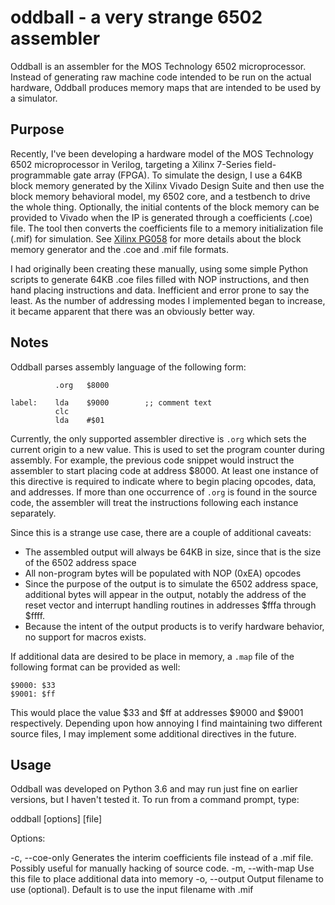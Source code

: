 oddball - a very strange 6502 assembler
=======================================

Oddball is an assembler for the MOS Technology 6502 microprocessor.  Instead of
generating raw machine code intended to be run on the actual hardware, Oddball
produces memory maps that are intended to be used by a simulator.

Purpose
--------

Recently, I've been developing a hardware model of the MOS Technology 6502
microprocessor in Verilog, targeting a Xilinx 7-Series field-programmable gate
array (FPGA). To simulate the design, I use a 64KB block memory generated by the
Xilinx Vivado Design Suite and then use the block memory behavioral model, my
6502 core, and a testbench to drive the whole thing. Optionally, the initial
contents of the block memory can be provided to Vivado when the IP is generated
through a coefficients (.coe) file. The tool then converts the coefficients file
to a memory initialization file (.mif) for simulation.  See [Xilinx
PG058](https://www.xilinx.com/support/documentation/ip_documentation/blk_mem_gen/v8_3/pg058-blk-mem-gen.pdf)
for more details about the block memory generator and the .coe and .mif file
formats.

I had originally been creating these manually, using some simple Python scripts
to generate 64KB .coe files filled with NOP instructions, and then hand placing
instructions and data. Inefficient and error prone to say the least. As the
number of addressing modes I implemented began to increase, it became apparent
that there was an obviously better way.

Notes
-----

Oddball parses assembly language of the following form:

```assembly
          .org   $8000

label:    lda    $9000        ;; comment text
          clc
          lda    #$01
```

Currently, the only supported assembler directive is `.org` which sets the
current origin to a new value.  This is used to set the program counter during
assembly. For example, the previous code snippet would instruct the assembler to
start placing code at address $8000.  At least one instance of this directive is
required to indicate where to begin placing opcodes, data, and addresses.  If
more than one occurrence of `.org` is found in the source code, the assembler
will treat the instructions following each instance separately.

Since this is a strange use case, there are a couple of additional caveats:

* The assembled output will always be 64KB in size, since that is the size of
  the 6502 address space
* All non-program bytes will be populated with NOP (0xEA) opcodes
* Since the purpose of the output is to simulate the 6502 address space,
  additional bytes will appear in the output, notably the address of the reset
  vector and interrupt handling routines in addresses $fffa through $ffff.
* Because the intent of the output products is to verify hardware behavior, no
  support for macros exists.

If additional data are desired to be place in memory, a `.map` file of the
following format can be provided as well:

    $9000: $33
    $9001: $ff

This would place the value $33 and $ff at addresses $9000 and $9001
respectively.  Depending upon how annoying I find maintaining two different
source files, I may implement some additional directives in the future.

Usage
-----
Oddball was developed on Python 3.6 and may run just fine on earlier versions,
but I haven't tested it.  To run from a command prompt, type:

  oddball [options] [file]

Options:

  -c, --coe-only    Generates the interim coefficients file instead of a
                    .mif file.  Possibly useful for manually hacking of source
                    code.
  -m, --with-map    Use this file to place additional data into memory
  -o, --output      Output filename to use (optional).  Default is to use the
                    input filename with .mif

